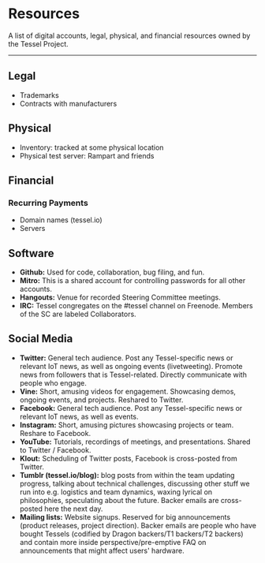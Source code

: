 # Resources

A list of digital accounts, legal, physical, and financial resources owned by the Tessel Project.

---

## Legal

* Trademarks
* Contracts with manufacturers

## Physical

* Inventory: tracked at some physical location
* Physical test server: Rampart and friends

## Financial

### Recurring Payments

* Domain names (tessel.io)
* Servers

## Software

* **Github:** Used for code, collaboration, bug filing, and fun.
* **Mitro:** This is a shared account for controlling passwords for all other accounts.
* **Hangouts:** Venue for recorded Steering Committee meetings.
* **IRC:** Tessel congregates on the #tessel channel on Freenode. Members of the SC are labeled Collaborators.

## Social Media

* **Twitter:** General tech audience. Post any Tessel-specific news or relevant IoT news, as well as ongoing events (livetweeting). Promote news from followers that is Tessel-related. Directly communicate with people who engage.
* **Vine:** Short, amusing videos for engagement. Showcasing demos, ongoing events, and projects. Reshared to Twitter.
* **Facebook:** General tech audience. Post any Tessel-specific news or relevant IoT news, as well as events.
* **Instagram:** Short, amusing pictures showcasing projects or team. Reshare to Facebook.
* **YouTube:** Tutorials, recordings of meetings, and presentations. Shared to Twitter / Facebook.
* **Klout:** Scheduling of Twitter posts, Facebook is cross-posted from Twitter.
* **Tumblr (tessel.io/blog):** blog posts from within the team updating progress, talking about technical challenges, discussing other stuff we run into e.g. logistics and team dynamics, waxing lyrical on philosophies, speculating about the future. Backer emails are cross-posted here the next day.
* **Mailing lists:** Website signups. Reserved for big announcements (product releases, project direction). Backer emails are people who have bought Tessels (codified by Dragon backers/T1 backers/T2 backers) and contain more inside perspective/pre-emptive FAQ on announcements that might affect users' hardware.
